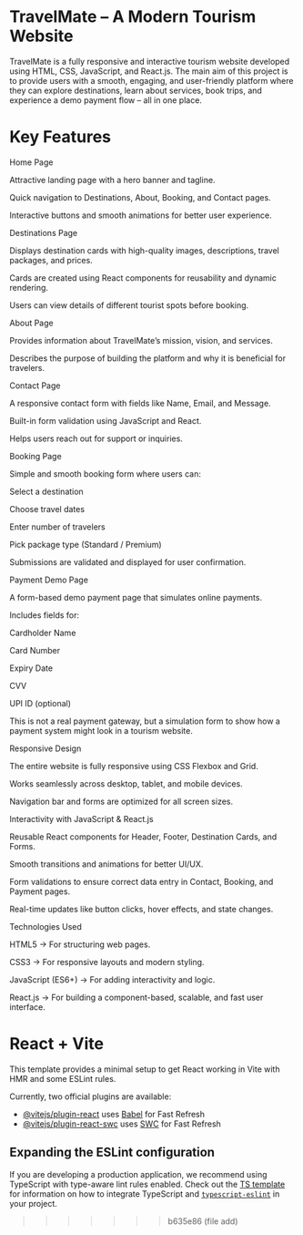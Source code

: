 # TravelMate – A Modern Tourism Website

TravelMate is a fully responsive and interactive tourism website developed using HTML, CSS, JavaScript, and React.js.
The main aim of this project is to provide users with a smooth, engaging, and user-friendly platform where they can explore destinations, learn about services, book trips, and experience a demo payment flow – all in one place.

# Key Features

Home Page

Attractive landing page with a hero banner and tagline.

Quick navigation to Destinations, About, Booking, and Contact pages.

Interactive buttons and smooth animations for better user experience.

Destinations Page

Displays destination cards with high-quality images, descriptions, travel packages, and prices.

Cards are created using React components for reusability and dynamic rendering.

Users can view details of different tourist spots before booking.

About Page

Provides information about TravelMate’s mission, vision, and services.

Describes the purpose of building the platform and why it is beneficial for travelers.

Contact Page

A responsive contact form with fields like Name, Email, and Message.

Built-in form validation using JavaScript and React.

Helps users reach out for support or inquiries.

Booking Page

Simple and smooth booking form where users can:

Select a destination

Choose travel dates

Enter number of travelers

Pick package type (Standard / Premium)

Submissions are validated and displayed for user confirmation.

Payment Demo Page

A form-based demo payment page that simulates online payments.

Includes fields for:

Cardholder Name

Card Number

Expiry Date

CVV

UPI ID (optional)

This is not a real payment gateway, but a simulation form to show how a payment system might look in a tourism website.

Responsive Design

The entire website is fully responsive using CSS Flexbox and Grid.

Works seamlessly across desktop, tablet, and mobile devices.

Navigation bar and forms are optimized for all screen sizes.

Interactivity with JavaScript & React.js

Reusable React components for Header, Footer, Destination Cards, and Forms.

Smooth transitions and animations for better UI/UX.

Form validations to ensure correct data entry in Contact, Booking, and Payment pages.

Real-time updates like button clicks, hover effects, and state changes.

Technologies Used

HTML5 → For structuring web pages.

CSS3 → For responsive layouts and modern styling.

JavaScript (ES6+) → For adding interactivity and logic.

React.js → For building a component-based, scalable, and fast user interface.

# React + Vite

This template provides a minimal setup to get React working in Vite with HMR and some ESLint rules.

Currently, two official plugins are available:

- [@vitejs/plugin-react](https://github.com/vitejs/vite-plugin-react/blob/main/packages/plugin-react) uses [Babel](https://babeljs.io/) for Fast Refresh
- [@vitejs/plugin-react-swc](https://github.com/vitejs/vite-plugin-react/blob/main/packages/plugin-react-swc) uses [SWC](https://swc.rs/) for Fast Refresh

## Expanding the ESLint configuration

If you are developing a production application, we recommend using TypeScript with type-aware lint rules enabled. Check out the [TS template](https://github.com/vitejs/vite/tree/main/packages/create-vite/template-react-ts) for information on how to integrate TypeScript and [`typescript-eslint`](https://typescript-eslint.io) in your project.
>>>>>>> b635e86 (file add)
